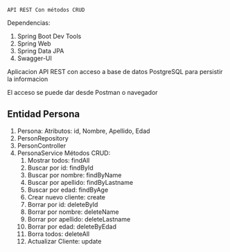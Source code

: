     API REST Con métodos CRUD
Dependencias:
1. Spring Boot Dev Tools
2. Spring Web
3. Spring Data JPA
4. Swagger-UI

Aplicacion API REST con acceso a base de datos PostgreSQL para persistir la informacion

El acceso se puede dar desde Postman o navegador

## Entidad Persona
1. Persona:
Atributos:
id,
Nombre,
Apellido,
Edad
2. PersonRepository
3. PersonController
4. PersonaService
    Métodos CRUD:
   1. Mostrar todos: findAll
   2. Buscar por id: findById
   3. Buscar por nombre: findByName
   4. Buscar por apellido: findByLastname
   5. Buscar por edad: findByAge
   6. Crear nuevo cliente: create
   7. Borrar por id: deleteById
   8. Borrar por nombre: deleteName
   9. Borrar por apellido: deleteLastname
   10. Borrar por edad: deleteByEdad
   11. Borra todos: deleteAll
   12. Actualizar Cliente: update
